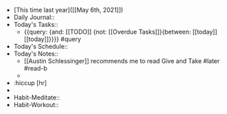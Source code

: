 - [This time last year]([[May 6th, 2021]])
- Daily Journal::
- Today's Tasks::
    - {{query: {and: [[TODO]] {not: [[Overdue Tasks]]}{between: [[today]] [[today]]}}}} #query
- Today's Schedule::
- Today's Notes::
    - [[Austin Schlessinger]] recommends me to read Give and Take #later #read-b
    -  
- :hiccup [hr]
- 
- Habit-Meditate::
- Habit-Workout::
